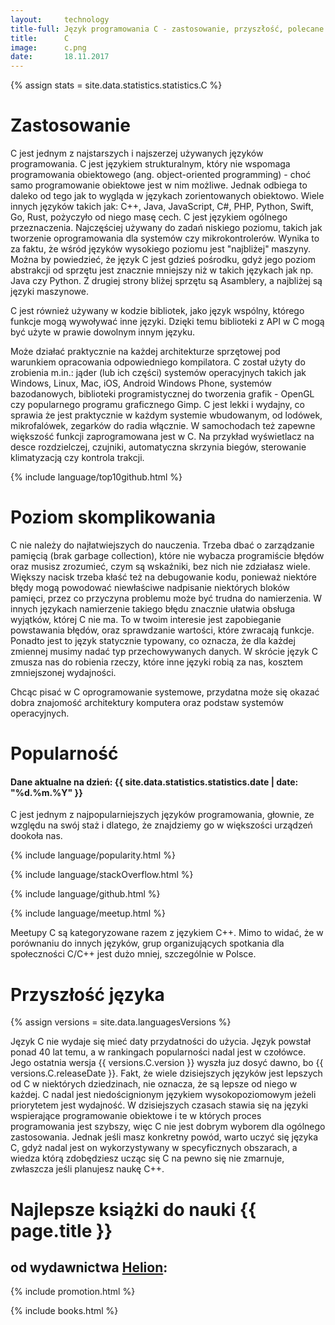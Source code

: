 ```yaml
---
layout:     technology
title-full: Język programowania C - zastosowanie, przyszłość, polecane książki
title:      C
image:		c.png
date:       18.11.2017
---
```


{% assign stats = site.data.statistics.statistics.C %}

# Zastosowanie

C jest jednym z najstarszych i najszerzej używanych języków programowania. C jest językiem strukturalnym, który nie wspomaga programowania obiektowego (ang. object-oriented programming) - choć samo programowanie obiektowe jest w nim możliwe. Jednak odbiega to daleko od tego jak to wygląda w językach zorientowanych obiektowo. Wiele innych języków takich jak: C++, Java, JavaScript, C#, PHP, Python, Swift, Go, Rust, pożyczyło od niego masę cech. C jest językiem ogólnego przeznaczenia. Najczęściej używany do zadań niskiego poziomu, takich jak tworzenie oprogramowania dla systemów czy mikrokontrolerów. Wynika to za faktu, że wśród języków wysokiego poziomu jest "najbliżej" maszyny. Można by powiedzieć, że język C jest gdzieś pośrodku, gdyż jego poziom abstrakcji od sprzętu jest znacznie mniejszy niż w takich językach jak np. Java czy Python. Z drugiej strony bliżej sprzętu są Asamblery, a najbliżej są języki maszynowe.

C jest również używany w kodzie bibliotek, jako język wspólny, którego funkcje mogą wywoływać inne języki. Dzięki temu biblioteki z API w C mogą być użyte w prawie dowolnym innym języku.

Może działać praktycznie na każdej architekturze sprzętowej pod warunkiem opracowania odpowiedniego kompilatora. C został użyty do zrobienia m.in.: jąder (lub ich części) systemów operacyjnych takich jak Windows, Linux, Mac, iOS, Android Windows Phone, systemów bazodanowych, biblioteki programistycznej do tworzenia grafik - OpenGL czy popularnego programu graficznego Gimp. C jest lekki i wydajny, co sprawia że jest praktycznie w każdym systemie wbudowanym, od lodówek, mikrofalówek, zegarków do radia włącznie. W samochodach też zapewne większość funkcji zaprogramowana jest w C. Na przykład wyświetlacz na desce rozdzielczej, czujniki, automatyczna skrzynia biegów, sterowanie klimatyzacją czy kontrola trakcji.

{% include language/top10github.html %}

# Poziom skomplikowania

C nie należy do najłatwiejszych do nauczenia. Trzeba dbać o zarządzanie pamięcią (brak garbage collection), które nie wybacza programiście błędów oraz musisz zrozumieć, czym są wskaźniki, bez nich nie zdziałasz wiele. Większy nacisk trzeba kłaść też na debugowanie kodu, ponieważ niektóre błędy mogą powodować niewłaściwe nadpisanie niektórych bloków pamięci, przez co przyczyna problemu może być trudna do namierzenia. W innych językach namierzenie takiego błędu znacznie ułatwia obsługa wyjątków, której C nie ma. To w twoim interesie jest zapobieganie powstawania błędów, oraz sprawdzanie wartości, które zwracają funkcje. Ponadto jest to język statycznie typowany, co oznacza, że dla każdej zmiennej musimy nadać typ przechowywanych danych. W skrócie język C zmusza nas do robienia rzeczy, które inne języki robią za nas, kosztem zmniejszonej wydajności.

Chcąc pisać w C oprogramowanie systemowe, przydatna może się okazać dobra znajomość architektury komputera oraz podstaw systemów operacyjnych.

# Popularność

<h4>Dane aktualne na dzień: {{ site.data.statistics.statistics.date | date: "%d.%m.%Y"  }}</h4>

C jest jednym z najpopularniejszych języków programowania, głownie, ze względu na swój staż i dlatego, że znajdziemy go w większości urządzeń dookoła nas.

{% include language/popularity.html %}

{% include language/stackOverflow.html %}

{% include language/github.html %}

{% include language/meetup.html %}

Meetupy C są kategoryzowane razem z językiem C++. Mimo to widać, że w porównaniu do innych języków, grup organizujących spotkania dla społeczności C/C++ jest dużo mniej, szczególnie w Polsce.

# Przyszłość języka

{% assign versions = site.data.languagesVersions %}

Język C nie wydaje się mieć daty przydatności do użycia. Język powstał ponad 40 lat temu, a w rankingach popularności nadal jest w czołówce. Jego ostatnia wersja {{ versions.C.version }} wyszła juz dosyć dawno, bo {{ versions.C.releaseDate }}. Fakt, że wiele dzisiejszych języków jest lepszych od C w niektórych dziedzinach, nie oznacza, że są lepsze od niego w każdej. C nadal jest niedoścignionym językiem wysokopoziomowym jeżeli priorytetem jest wydajność. W dzisiejszych czasach stawia się na języki wspierające programowanie obiektowe i te w których proces programowania jest szybszy, więc C nie jest dobrym wyborem dla ogólnego zastosowania. Jednak jeśli masz konkretny powód, warto uczyć się języka C, gdyż nadal jest on wykorzystywany w specyficznych obszarach, a wiedza którą zdobędziesz ucząc się C na pewno się nie zmarnuje, zwłaszcza jeśli planujesz naukę C++.

# Najlepsze książki do nauki {{ page.title }}
## od wydawnictwa [Helion](https://helion.pl/view/9102Q):

{% include promotion.html %}

{% include books.html %}

